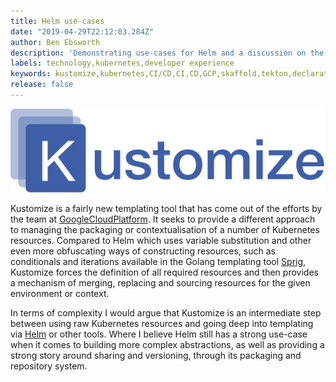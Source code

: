 ```yaml
---
title: Helm use-cases
date: "2019-04-29T22:12:03.284Z"
author: Ben Ebsworth
description: 'Demonstrating use-cases for Helm and a discussion on the strength and weaknesses of templating, in the context of other available tooling within the Kubernetes ecosystem'
labels: technology,kubernetes,developer experience
keywords: kustomize,kubernetes,CI/CD,CI,CD,GCP,skaffold,tekton,declarative,platform,templating,yaml,google cloud platform,knative,kubectl
release: false
---
```

![kustomize](kustomize.jpg)

Kustomize is a fairly new templating tool that has come out of the efforts by the team at [GoogleCloudPlatform](https://github.com/GoogleCloudPlatform). It seeks to provide a different approach to managing the packaging or contextualisation of a number of Kubernetes resources. Compared to Helm which uses variable substitution and other even more obfuscating ways of constructing resources, such as conditionals and iterations available in the Golang templating tool [Sprig](https://github.com/Masterminds/sprig), Kustomize forces the definition of all required resources and then provides a mechanism of merging, replacing and sourcing resources for the given environment or context.

In terms of complexity I would argue that Kustomize is an intermediate step between using raw Kubernetes resources and going deep into templating via [Helm](https://helm.sh/) or other tools. Where I believe Helm still has a strong use-case when it comes to building more complex abstractions, as well as providing a strong story around sharing and versioning, through its packaging and repository system.